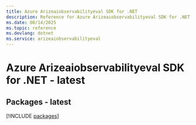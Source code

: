```yaml
---
title: Azure Arizeaiobservabilityeval SDK for .NET
description: Reference for Azure Arizeaiobservabilityeval SDK for .NET
ms.date: 08/14/2025
ms.topic: reference
ms.devlang: dotnet
ms.service: arizeaiobservabilityeval
---
```

# Azure Arizeaiobservabilityeval SDK for .NET - latest
## Packages - latest
[!INCLUDE [packages](arizeaiobservabilityeval-index.md)]